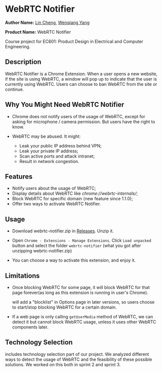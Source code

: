# WebRTC Notifier

**Author Name:** [Lin Cheng](https://github.com/chengl11), [Wenqiang Yang](https://github.com/wq-yang)

**Product Name:** WebRTC Notifier

Course project for EC601: Product Design in Electrical and Computer Engineering.

## Description

WebRTC Notifier is a Chrome Extension. When a user opens a new website, if the site is using WebRTC, a window will pop up to indicate that the user is currently using WebRTC. Users can choose to ban WebRTC from the site or continue.

## Why You Might Need WebRTC Notifier

- Chrome does not notify users of the usage of WebRTC, except for asking for microphone / camera permission. But users have the right to know.

- WebRTC may be abused. It might:
  - Leak your public IP address behind VPN;
  - Leak your private IP address;
  - Scan active ports and attack intranet;
  - Result in network congestion.

## Features

- Notify users about the usage of WebRTC;
- Display details about WebRTC like *chrome://webrtc-internals/*;
- Block WebRTC for specific domain (new feature since 1.1.0);
- Offer two ways to activate WebRTC Notifier.

## Usage

- Download webrtc-notifier.zip in [Releases](https://github.com/chengl11/WebRTC_Cybersecurity_Project/releases). Unzip it.

- Open `Chrome - Extensions - Manage Extensions`. Click `Load unpacked` button and select the folder `webrtc-notifier` (what you got after unzipping webrtc-notifier.zip)

- You can choose a way to activate this extension, and enjoy it.

## Limitations

- Once blocking WebRTC for some page, it will block WebRTC for that page forever(as long as this extension is running in user's Chrome).

  will add a "blocklist" in Options page in later versions, so users choose to start/stop blocking WebRTC for a certain domain.

- If a web page is only calling `getUserMedia` method of WebRTC, we can detect it but cannot block WebRTC usage, unless it uses other WebRTC components later.

## Technology Selection

includes technology selection part of our project. We analyzed different ways to detect the usage of WebRTC and the feasibility of these possible solutions. We worked on this both in sprint 2 and sprint 3.



